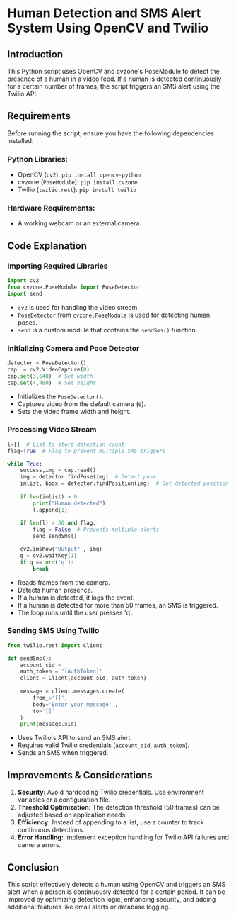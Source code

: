 # Human Detection and SMS Alert System Using OpenCV and Twilio

## Introduction
This Python script uses OpenCV and cvzone's PoseModule to detect the presence of a human in a video feed. If a human is detected continuously for a certain number of frames, the script triggers an SMS alert using the Twilio API.

## Requirements
Before running the script, ensure you have the following dependencies installed:

### Python Libraries:
- OpenCV (`cv2`): `pip install opencv-python`
- cvzone (`PoseModule`): `pip install cvzone`
- Twilio (`twilio.rest`): `pip install twilio`

### Hardware Requirements:
- A working webcam or an external camera.

## Code Explanation

### Importing Required Libraries
```python
import cv2
from cvzone.PoseModule import PoseDetector
import send
```
- `cv2` is used for handling the video stream.
- `PoseDetector` from `cvzone.PoseModule` is used for detecting human poses.
- `send` is a custom module that contains the `sendSms()` function.

### Initializing Camera and Pose Detector
```python
detector = PoseDetector()
cap  = cv2.VideoCapture(0)
cap.set(3,640)  # Set width
cap.set(4,480)  # Set height
```
- Initializes the `PoseDetector()`.
- Captures video from the default camera (`0`).
- Sets the video frame width and height.

### Processing Video Stream
```python
l=[]  # List to store detection count
flag=True  # Flag to prevent multiple SMS triggers

while True:
    success,img = cap.read()
    img = detector.findPose(img)  # Detect pose
    imlist, bbox = detector.findPosition(img)  # Get detected position
    
    if len(imlist) > 0:
        print("Human detected")
        l.append(1)
    
    if len(l) > 50 and flag:
        flag = False  # Prevents multiple alerts
        send.sendSms()

    cv2.imshow("Output" , img)
    q = cv2.waitKey(1)
    if q == ord('q'):
        break
```
- Reads frames from the camera.
- Detects human presence.
- If a human is detected, it logs the event.
- If a human is detected for more than 50 frames, an SMS is triggered.
- The loop runs until the user presses 'q'.

### Sending SMS Using Twilio
```python
from twilio.rest import Client

def sendSms():
    account_sid = ''
    auth_token = '[AuthToken]'
    client = Client(account_sid, auth_token)
    
    message = client.messages.create(
        from_='[]',
        body='Enter your message' ,
        to='[]'
    )
    print(message.sid)
```
- Uses Twilio's API to send an SMS alert.
- Requires valid Twilio credentials (`account_sid`, `auth_token`).
- Sends an SMS when triggered.

## Improvements & Considerations
1. **Security:** Avoid hardcoding Twilio credentials. Use environment variables or a configuration file.
2. **Threshold Optimization:** The detection threshold (50 frames) can be adjusted based on application needs.
3. **Efficiency:** Instead of appending to a list, use a counter to track continuous detections.
4. **Error Handling:** Implement exception handling for Twilio API failures and camera errors.

## Conclusion
This script effectively detects a human using OpenCV and triggers an SMS alert when a person is continuously detected for a certain period. It can be improved by optimizing detection logic, enhancing security, and adding additional features like email alerts or database logging.

